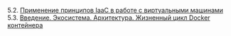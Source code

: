 5.2. [Применение принципов IaaC в работе с виртуальными машинами](05-virt-02-iaac/README.md)
5.3. [Введение. Экосистема. Архитектура. Жизненный цикл Docker контейнера](05-virt-03-docker/README.md)